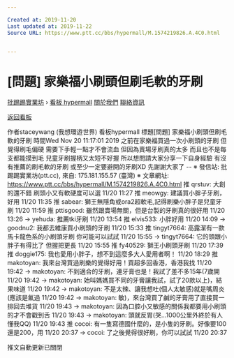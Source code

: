 ```yaml
---

Created at: 2019-11-20
Last updated at: 2019-11-22
Source URL: https://www.ptt.cc/bbs/hypermall/M.1574219826.A.4C0.html


---
```


# [問題] 家樂福小刷頭但刷毛軟的牙刷


[批踢踢實業坊](https://www.ptt.cc/bbs/) › [看板 hypermall](https://www.ptt.cc/bbs/hypermall/index.html) [關於我們](https://www.ptt.cc/about.html) [聯絡資訊](https://www.ptt.cc/contact.html)

[返回看板](https://www.ptt.cc/bbs/hypermall/index.html)

作者staceywang (我想環遊世界)
看板hypermall
標題\[問題\] 家樂福小刷頭但刷毛軟的牙刷
時間Wed Nov 20 11:17:01 2019
之前在家樂福買過一次小刷頭的牙刷 但覺得刷毛偏硬 需要下手輕一點才不會流血 但因為賣場牙刷真的太多 而且也不是每支都能摸到毛 兒童牙刷握柄又太短不好握 所以想問請大家分享一下自身經驗 有沒有推薦的刷毛軟的牙刷 或至少一定要避開的牙刷XD 先謝謝大家了 -- ※ 發信站: 批踢踢實業坊(ptt.cc), 來自: 175.181.155.57 (臺灣) ※ 文章網址: <https://www.ptt.cc/bbs/hypermall/M.1574219826.A.4C0.html>
推 qrstuv: 大創的還不錯 刷頭小又有軟硬度可以選 11/20 11:27
推 meowgy: 建議買小胖子牙刷，好用 11/20 11:35
推 sabear: 獅王無隱角或ora2超軟毛,記得刷樂小胖子是兒童牙刷 11/20 11:59
推 pttisgood: 雖然跟賣場無關，但是台製的牙刷真的很好用 11/20 13:26
→ yehuda: 推薦tki牙刷 11/20 13:54
推 elvis533: 小胖好用 11/20 14:09
→ goodnu2: 我都去維康買小刷頭的牙刷 11/20 15:33
推 tingyt7664: 高露潔有一款馬卡龍色系的小刷頭牙刷 你可能可以試試 11/20 15:55
→ tingyt7664: 它的頭跟小胖子有得比了 但握把更長 11/20 15:55
推 fy40529: 獅王小刷頭牙刷 11/20 17:39
推 doggie175: 我也愛用小胖子，想不到這麼多大人愛用者啊！ 11/20 18:29
推 makotoyan: 我來台灣買過刷樂的覺得好用！買超多回香港，香港我找 11/20 19:42
→ makotoyan: 不到適合的牙刷，連牙膏也是！我試了差不多15年(7歲開 11/20 19:42
→ makotoyan: 始叫媽媽買不同的牙膏讓我試，試了20款以上)，結果味道 11/20 19:42
→ makotoyan: 不是太辣、讓我想吐(個人太敏感)就是嘴周炎(應該是氟過 11/20 19:42
→ makotoyan: 敏)，來台灣買了鹹的牙膏用了直接買一排回去堆貨 11/20 19:43
→ makotoyan: 因為口腔小又敏感的關係我都要用小刷頭的才不會戳到舌 11/20 19:43
→ makotoyan: 頭就反胃(哭...1000公里外終於有人懂我QQ) 11/20 19:43
推 cocoi: 有一隻寫德國什麼的，是小隻的牙刷。好像要100還是200，用 11/20 20:37
→ cocoi: 了之後覺得很好刷，你可以試試 11/20 20:37

推文自動更新已關閉

